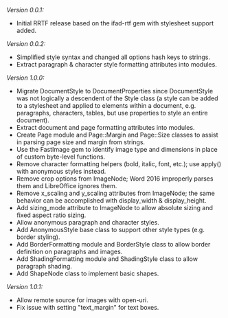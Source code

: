 _Version 0.0.1:_

- Initial RRTF release based on the ifad-rtf gem with stylesheet support added.

_Version 0.0.2:_

- Simplified style syntax and changed all options hash keys to strings.
- Extract paragraph & character style formatting attributes into modules.

_Version 1.0.0:_

- Migrate DocumentStyle to DocumentProperties since DocumentStyle was not logically a descendent of the Style class (a style can be added to a stylesheet and applied to elements within a document, e.g. paragraphs, characters, tables, but use properties to style an entire document).
- Extract document and page formatting attributes into modules.
- Create Page module and Page::Margin and Page::Size classes to assist in parsing page size and margin from strings.
- Use the FastImage gem to identify image type and dimensions in place of custom byte-level functions.
- Remove character formatting helpers (bold, italic, font, etc.); use apply() with anonymous styles instead.
- Remove crop options from ImageNode; Word 2016 improperly parses them and LibreOffice ignores them.
- Remove x_scaling and y_scaling attributes from ImageNode; the same behavior can be accomplished with display_width & display_height.
- Add sizing_mode attribute to ImageNode to allow absolute sizing and fixed aspect ratio sizing.
- Allow anonymous paragraph and character styles.
- Add AnonymousStyle base class to support other style types (e.g. border styling).
- Add BorderFormatting module and BorderStyle class to allow border definition on paragraphs and images.
- Add ShadingFormatting module and ShadingStyle class to allow paragraph shading.
- Add ShapeNode class to implement basic shapes.

_Version 1.0.1:_

- Allow remote source for images with open-uri.
- Fix issue with setting "text_margin" for text boxes.
